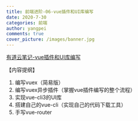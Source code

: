 ```yaml
---
title: 前端进阶-06-vue插件和UI库编写
date: 2020-7-30
categories: 前端
author: yangpei
comments: true
cover_picture: /images/banner.jpg
---
```


[有道云笔记-vue插件和UI库编写](https://note.youdao.com/ynoteshare1/index.html?id=7846e739acece4f1ecce5f0d7c9b3bf3&type=note)

【内容提纲】
1. 编写vuex（简易版）
2. 编写vuex异步插件（掌握vue插件编写的整个流程）
3. 实现vue-cli3的UI库
4. 搭建自己的vue-cli（实现自己的代码下载工具）
5. 手写vue-router